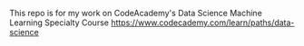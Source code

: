 This repo is for my work on CodeAcademy's Data Science Machine Learning Specialty Course
https://www.codecademy.com/learn/paths/data-science
